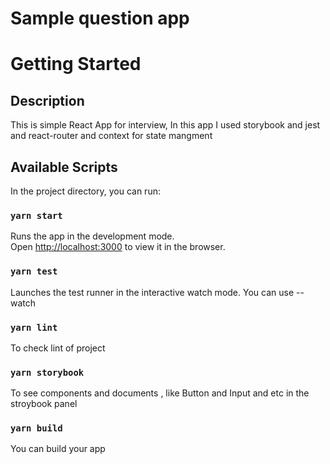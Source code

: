# Sample question app
# Getting Started 

## Description
This is simple React App for interview,
In this app I used storybook and jest and react-router and context for state mangment

## Available Scripts

In the project directory, you can run:

### `yarn start`
Runs the app in the development mode.\
Open [http://localhost:3000](http://localhost:3000) to view it in the browser.

### `yarn test`
Launches the test runner in the interactive watch mode.
You can use --watch 
### `yarn lint`
To check lint of project

### `yarn storybook`
To see components and documents , like Button and Input and etc in the stroybook panel
### `yarn build`
You can build your app 

